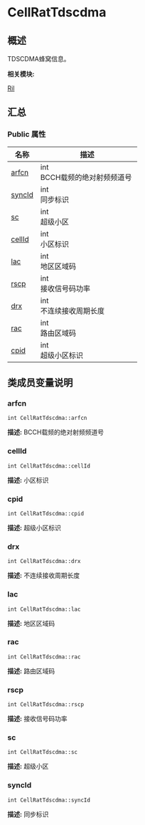 # CellRatTdscdma


## 概述

TDSCDMA蜂窝信息。

**相关模块:**

[Ril](_ril.md)


## 汇总


### Public 属性

  | 名称 | 描述 | 
| -------- | -------- |
| [arfcn](#arfcn) | int<br/>BCCH载频的绝对射频频道号&nbsp; | 
| [syncId](#syncid) | int<br/>同步标识&nbsp; | 
| [sc](#sc) | int<br/>超级小区&nbsp; | 
| [cellId](#cellid) | int<br/>小区标识&nbsp; | 
| [lac](#lac) | int<br/>地区区域码&nbsp; | 
| [rscp](#rscp) | int<br/>接收信号码功率&nbsp; | 
| [drx](#drx) | int<br/>不连续接收周期长度&nbsp; | 
| [rac](#rac) | int<br/>路由区域码&nbsp; | 
| [cpid](#cpid) | int<br/>超级小区标识&nbsp; | 


## 类成员变量说明


### arfcn

  
```
int CellRatTdscdma::arfcn
```
**描述:**
BCCH载频的绝对射频频道号


### cellId

  
```
int CellRatTdscdma::cellId
```
**描述:**
小区标识


### cpid

  
```
int CellRatTdscdma::cpid
```
**描述:**
超级小区标识


### drx

  
```
int CellRatTdscdma::drx
```
**描述:**
不连续接收周期长度


### lac

  
```
int CellRatTdscdma::lac
```
**描述:**
地区区域码


### rac

  
```
int CellRatTdscdma::rac
```
**描述:**
路由区域码


### rscp

  
```
int CellRatTdscdma::rscp
```
**描述:**
接收信号码功率


### sc

  
```
int CellRatTdscdma::sc
```
**描述:**
超级小区


### syncId

  
```
int CellRatTdscdma::syncId
```
**描述:**
同步标识
